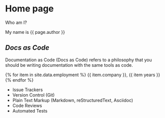 ﻿---
layout: template
author: Dheeraj
---

# Home page

Who am I?

My name is {{ page.author }}

## _Docs as Code_

Documentation as Code (Docs as Code) refers to a philosophy that you should be writing documentation with the same tools as code.

{% for item in site.data.employment %}
{{ item.company }}, {{ item years }}
{% endfor %}

- Issue Trackers
- Version Control (Git)
- Plain Text Markup (Markdown, reStructuredText, Asciidoc)
- Code Reviews
- Automated Tests


